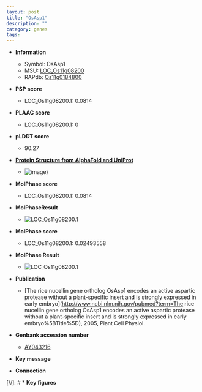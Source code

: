 ```yaml
---
layout: post
title: "OsAsp1"
description: ""
category: genes
tags: 
---
```


* **Information**  
    + Symbol: OsAsp1  
    + MSU: [LOC_Os11g08200](http://rice.plantbiology.msu.edu/cgi-bin/ORF_infopage.cgi?orf=LOC_Os11g08200)  
    + RAPdb: [Os11g0184800](http://rapdb.dna.affrc.go.jp/viewer/gbrowse_details/irgsp1?name=Os11g0184800)  

* **PSP score**  
    + LOC_Os11g08200.1: 0.0814 

* **PLAAC score**  
    + LOC_Os11g08200.1: 0 

* **pLDDT score**
    + 90.27

* **[Protein Structure from AlphaFold and UniProt](https://www.uniprot.org/uniprotkb/Q0IU52/entry#structure)**
    + ![image](https://ricepsp.github.io/images/Q0/AF-Q0IU52-F1.png))

* **MolPhase score**
    + LOC_Os11g08200.1: 0.0814

* **MolPhaseResult**
    + ![LOC_Os11g08200.1](https://ricepsp.github.io/pictures/LOC_Os11g/LOC_Os11g08200.1.png)

* **MolPhase score**
    + LOC_Os11g08200.1: 0.02493558

* **MolPhase Result**
    + ![LOC_Os11g08200.1](https://304243504.github.io/Pictures/LOC_Os11g/LOC_Os11g08200.1.png)

* **Publication**  
    + [The rice nucellin gene ortholog OsAsp1 encodes an active aspartic protease without a plant-specific insert and is strongly expressed in early embryo](http://www.ncbi.nlm.nih.gov/pubmed?term=The rice nucellin gene ortholog OsAsp1 encodes an active aspartic protease without a plant-specific insert and is strongly expressed in early embryo%5BTitle%5D), 2005, Plant Cell Physiol.

* **Genbank accession number**  
    + [AY043216](http://www.ncbi.nlm.nih.gov/nuccore/AY043216)

* **Key message**  

* **Connection**  

[//]: # * **Key figures**  


